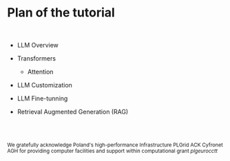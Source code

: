 # Plan of the tutorial

</br>

* LLM Overview

* Transformers
  
  * Attention

* LLM Customization

* LLM Fine-tunning

* Retrieval Augmented Generation (RAG)

</br>
</br>

<small>We gratefully acknowledge Poland's high-performance Infrastructure PLGrid ACK Cyfronet AGH for providing computer facilities and support within computational grant *plgeurocctt*</small>